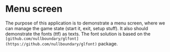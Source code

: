 # Menu screen

The purpose of this application is to demonstrate a menu screen, where we can manage the game state (start it, exit, setup stuff). It also should demonstrate the fonts (ttf) as texts.
The font solution is based on the `[github.com/nullboundary/glfont](https://github.com/nullboundary/glfont)` package.
